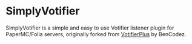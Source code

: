 # SimplyVotifier

SimplyVotifier is a simple and easy to use Votifier listener plugin for PaperMC/Folia servers, originally forked from
[VotifierPlus](https://github.com/BenCodez/VotifierPlus) by BenCodez.
